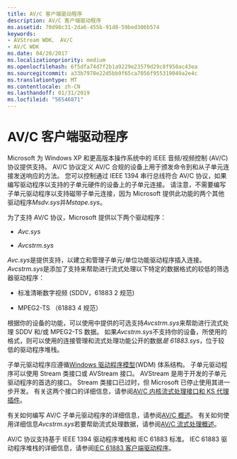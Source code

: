 ```yaml
---
title: AV/C 客户端驱动程序
description: AV/C 客户端驱动程序
ms.assetid: 70d98c31-2da6-455b-91d8-59bed306b574
keywords:
- AVStream WDK、 AV/C
- AV/C WDK
ms.date: 04/20/2017
ms.localizationpriority: medium
ms.openlocfilehash: 6f5dfa74d7f2b1a9229e23579d29c8f950ac43ea
ms.sourcegitcommit: a33b7978e22d5bb9f65ca7056f955319049a2e4c
ms.translationtype: MT
ms.contentlocale: zh-CN
ms.lasthandoff: 01/31/2019
ms.locfileid: "56546871"
---
```

# <a name="avc-client-drivers"></a>AV/C 客户端驱动程序





Microsoft 为 Windows XP 和更高版本操作系统中的 IEEE 音频/视频控制 (AV/C) 协议提供支持。 AV/C 协议定义 AV/C 合规的设备上用于颁发命令到和从子单元连接发送响应的方法。 您可以控制通过 IEEE 1394 串行总线符合 AV/C 协议，如果编写驱动程序以支持的子单元硬件的设备上的子单元连接。 请注意，不需要编写子单元驱动程序以支持磁带子单元连接，因为 Microsoft 提供此功能的两个其他驱动程序*Msdv.sys*并*Mstape.sys*。

为了支持 AV/C 协议，Microsoft 提供以下两个驱动程序：

-   *Avc.sys*

-   *Avcstrm.sys*

*Avc.sys*是提供支持，以建立和管理子单元/单位功能驱动程序插入连接。 *Avcstrm.sys*是添加了支持来帮助进行流式处理以下特定的数据格式的较低的筛选器驱动程序：

-   标准清晰数字视频 (SDDV，61883 2 规范)

-   MPEG2-TS （61883 4 规范）

根据你的设备的功能，可以使用中提供的可选支持*Avcstrm.sys*来帮助进行流式处理 SDDV 和/或 MPEG2-TS 数据。 如果*Avcstrm.sys*不支持你的设备，所使用的格式，则可以使用的连接管理和流式处理功能公开的数据*是 61883.sys*，位于较低的驱动程序堆栈。

子单元驱动程序应遵循[Windows 驱动程序模型](https://msdn.microsoft.com/library/windows/hardware/ff565698)(WDM) 体系结构。 子单元驱动程序可以使用 Stream 类接口或 AVStream 接口。 AVStream 是用于开发的子单元驱动程序的首选的接口。 Stream 类接口已过时，但 Microsoft 已停止使用其进一步开发。 有关这两个接口的详细信息，请参阅[AV/C 内核流式处理接口和 KS 代理插件](av-c-kernel-streaming-interface-and-kernel-streaming-proxy-plug-ins.md)。

有关如何编写 AV/C 子单元驱动程序的详细信息，请参阅[AV/C 概述](av-c-overview.md)。 有关如何使用详细信息*Avcstrm.sys*若要帮助流式处理数据，请参阅[AV/C 流式处理概述](av-c-streaming-overview.md)。

AV/C 协议支持基于 IEEE 1394 驱动程序堆栈和 IEC 61883 标准。 IEC 61883 驱动程序堆栈的详细信息，请参阅[IEC 61883 客户端驱动程序](https://msdn.microsoft.com/library/windows/hardware/ff537188)。

 

 




